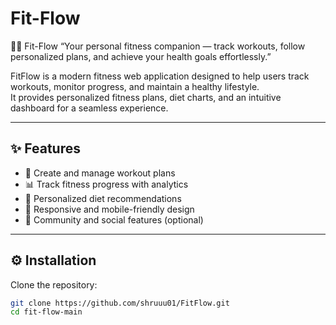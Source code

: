 # Fit-Flow
🏋️‍♂️ Fit-Flow  “Your personal fitness companion — track workouts, follow personalized plans, and achieve your health goals effortlessly.”

FitFlow is a modern fitness web application designed to help users track workouts, monitor progress, and maintain a healthy lifestyle.  
It provides personalized fitness plans, diet charts, and an intuitive dashboard for a seamless experience.  

---

## ✨ Features
- 📝 Create and manage workout plans  
- 📊 Track fitness progress with analytics  
- 🍎 Personalized diet recommendations  
- 📱 Responsive and mobile-friendly design  
- 👥 Community and social features (optional)  

---

## ⚙️ Installation

Clone the repository:
```bash
git clone https://github.com/shruuu01/FitFlow.git
cd fit-flow-main
